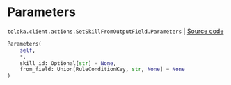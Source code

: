 # Parameters
`toloka.client.actions.SetSkillFromOutputField.Parameters` | [Source code](https://github.com/Toloka/toloka-kit/blob/v1.2.0.post1/src/client/actions.py#L126)

```python
Parameters(
    self,
    *,
    skill_id: Optional[str] = None,
    from_field: Union[RuleConditionKey, str, None] = None
)
```

